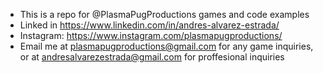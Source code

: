 - This is a repo for @PlasmaPugProductions games and code examples
- Linked in https://www.linkedin.com/in/andres-alvarez-estrada/
- Instagram: https://www.instagram.com/plasmapugproductions/
- Email me at plasmapugproductions@gmail.com for any game inquiries, or at andresalvarezestrada@gmail.com for proffesional inquiries


